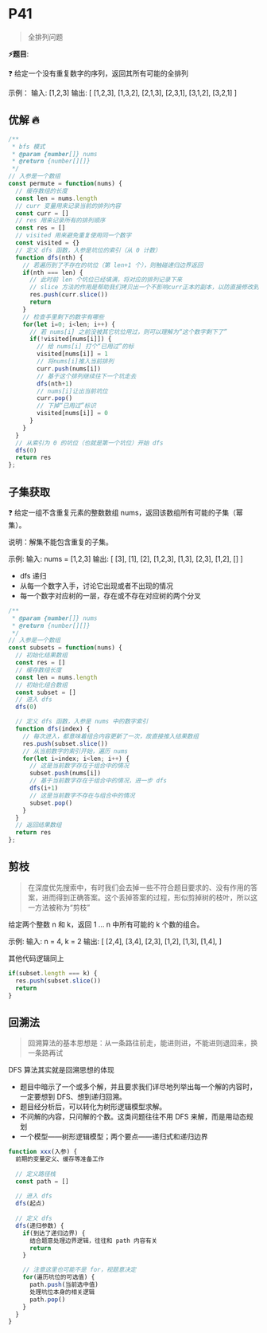 # P41

> 全排列问题

**⚡题目**:

❓ 给定一个没有重复数字的序列，返回其所有可能的全排列

示例：
输入: [1,2,3]
输出: [
[1,2,3],
[1,3,2],
[2,1,3],
[2,3,1],
[3,1,2],
[3,2,1]
]

## 优解 🔥

```js
/**
 * bfs 模式
 * @param {number[]} nums
 * @return {number[][]}
 */
// 入参是一个数组
const permute = function(nums) {
  // 缓存数组的长度
  const len = nums.length
  // curr 变量用来记录当前的排列内容
  const curr = []
  // res 用来记录所有的排列顺序
  const res = []
  // visited 用来避免重复使用同一个数字
  const visited = {}
  // 定义 dfs 函数，入参是坑位的索引（从 0 计数）
  function dfs(nth) {
    // 若遍历到了不存在的坑位（第 len+1 个），则触碰递归边界返回
    if(nth === len) {
      // 此时前 len 个坑位已经填满，将对应的排列记录下来
      // slice 方法的作用是帮助我们拷贝出一个不影响curr正本的副本，以防直接修改到curr的引用
      res.push(curr.slice())
      return
    }
    // 检查手里剩下的数字有哪些
    for(let i=0; i<len; i++) {
      // 若 nums[i] 之前没被其它坑位用过，则可以理解为“这个数字剩下了”
      if(!visited[nums[i]]) {
        // 给 nums[i] 打个“已用过”的标
        visited[nums[i]] = 1
        // 将nums[i]推入当前排列
        curr.push(nums[i])
        // 基于这个排列继续往下一个坑走去
        dfs(nth+1)
        // nums[i]让出当前坑位
        curr.pop()
        // 下掉“已用过”标识
        visited[nums[i]] = 0
      }
    }
  }
  // 从索引为 0 的坑位（也就是第一个坑位）开始 dfs
  dfs(0)
  return res
};
```

## 子集获取

❓ 给定一组不含重复元素的整数数组 nums，返回该数组所有可能的子集（幂集）。

说明：解集不能包含重复的子集。

示例: 输入: nums = [1,2,3]
输出:
[
  [3],
  [1],
  [2],
  [1,2,3],
  [1,3],
  [2,3],
  [1,2],
  []
]

- dfs 递归
- 从每一个数字入手，讨论它出现或者不出现的情况
- 每一个数字对应树的一层，存在或不存在对应树的两个分叉

```js
/**
 * @param {number[]} nums
 * @return {number[][]}
 */
// 入参是一个数组
const subsets = function(nums) {
  // 初始化结果数组
  const res = []
  // 缓存数组长度
  const len = nums.length
  // 初始化组合数组
  const subset = []
  // 进入 dfs
  dfs(0)  

  // 定义 dfs 函数，入参是 nums 中的数字索引
  function dfs(index) {
    // 每次进入，都意味着组合内容更新了一次，故直接推入结果数组
    res.push(subset.slice())
    // 从当前数字的索引开始，遍历 nums
    for(let i=index; i<len; i++) {
      // 这是当前数字存在于组合中的情况
      subset.push(nums[i])
      // 基于当前数字存在于组合中的情况，进一步 dfs
      dfs(i+1)
      // 这是当前数字不存在与组合中的情况
      subset.pop()
    }
  }
  // 返回结果数组
  return res
};
```

## 剪枝

> 在深度优先搜索中，有时我们会去掉一些不符合题目要求的、没有作用的答案，进而得到正确答案。这个丢掉答案的过程，形似剪掉树的枝叶，所以这一方法被称为“剪枝”

给定两个整数 n 和 k，返回 1 ... n 中所有可能的 k 个数的组合。

示例: 输入: n = 4, k = 2
输出:
[
[2,4],
[3,4],
[2,3],
[1,2],
[1,3],
[1,4],
]

其他代码逻辑同上

```js
if(subset.length === k) {
  res.push(subset.slice())
  return
}
```

## 回溯法

> 回溯算法的基本思想是：从一条路往前走，能进则进，不能进则退回来，换一条路再试

DFS 算法其实就是回溯思想的体现

- 题目中暗示了一个或多个解，并且要求我们详尽地列举出每一个解的内容时，一定要想到 DFS、想到递归回溯。  
- 题目经分析后，可以转化为树形逻辑模型求解。
- 不问解的内容，只问解的个数。这类问题往往不用 DFS 来解，而是用动态规划
- 一个模型——树形逻辑模型；两个要点——递归式和递归边界

```js
function xxx(入参) {
  前期的变量定义、缓存等准备工作
  
  // 定义路径栈
  const path = []
  
  // 进入 dfs
  dfs(起点)
  
  // 定义 dfs
  dfs(递归参数) {
    if(到达了递归边界) {
      结合题意处理边界逻辑，往往和 path 内容有关
      return
    }

    // 注意这里也可能不是 for，视题意决定
    for(遍历坑位的可选值) {
      path.push(当前选中值)
      处理坑位本身的相关逻辑
      path.pop()
    }
  }
}
```
